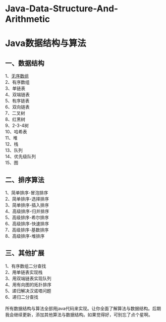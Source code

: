 # Java-Data-Structure-And-Arithmetic
Java数据结构与算法</br>
====
一、数据结构</br>
-------
1、[无序数组](http://blog.csdn.net/zhizhuodewo6/article/details/75258226)</br>
2、有序数组</br>
3、单链表</br>
4、双端链表</br>
5、有序链表</br>
6、双向链表</br>
7、二叉树</br>
8、红黑树</br>
9、2-3-4树</br>
10、哈希表</br>
11、堆</br>
12、栈</br>
13、队列</br>
14、优先级队列</br>
15、图</br>

二、排序算法</br>
-------
1、简单排序-冒泡排序</br>
2、简单排序-选择排序</br>
3、简单排序-插入排序</br>
4、高级排序-归并排序</br>
5、高级排序-希尔排序</br>
6、高级排序-快速排序</br>
7、高级排序-基数排序</br>
8、高级排序-堆排序</br>

三、其他扩展</br>
-------
1、有序数组二分查找</br>
2、用单链表实现栈</br>
3、用双端链表实现队列</br>
4、用有向图的拓扑排序</br>
5、递归解决汉诺塔问题</br>
6、递归二分查找</br>
</br>
所有数据结构与算法全部用java代码来实现。让你全面了解算法与数据结构。后期我会继续更新，添加其他算法与数据结构。如果觉得好，可别忘了点个星啊。

